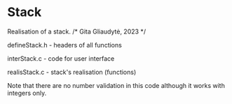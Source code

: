 # Stack
Realisation of a stack. 
/*
Gita Gliaudytė, 2023
*/

defineStack.h - headers of all functions

interStack.c - code for user interface

realisStack.c - stack's realisation (functions)

Note that there are no number validation in this code although it works with integers only.
